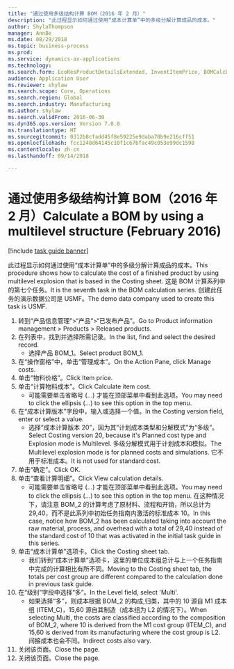 ```yaml
--- 
title: "通过使用多级结构计算 BOM（2016 年 2 月）"
description: "此过程显示如何通过使用“成本计算单”中的多级分解计算成品的成本。"
author: ShylaThompson
manager: AnnBe
ms.date: 08/29/2018
ms.topic: business-process
ms.prod: 
ms.service: dynamics-ax-applications
ms.technology: 
ms.search.form: EcoResProductDetailsExtended, InventItemPrice, BOMCalcDialog, BOMCalcTrans
audience: Application User
ms.reviewer: shylaw
ms.search.scope: Core, Operations
ms.search.region: Global
ms.search.industry: Manufacturing
ms.author: shylaw
ms.search.validFrom: 2016-06-30
ms.dyn365.ops.version: Version 7.0.0
ms.translationtype: HT
ms.sourcegitcommit: 0312b8cfadd45f8e59225e9daba78b9e216cff51
ms.openlocfilehash: fcc1248d64145c10f1c67bfac49c053e99dc1598
ms.contentlocale: zh-cn
ms.lasthandoff: 09/14/2018

---
```

# <a name="calculate-a-bom-by-using-a-multilevel-structure-february-2016"></a><span data-ttu-id="f17c1-103">通过使用多级结构计算 BOM（2016 年 2 月）</span><span class="sxs-lookup"><span data-stu-id="f17c1-103">Calculate a BOM by using a multilevel structure (February 2016)</span></span>

[!include [task guide banner](../../includes/task-guide-banner.md)]

<span data-ttu-id="f17c1-104">此过程显示如何通过使用“成本计算单”中的多级分解计算成品的成本。</span><span class="sxs-lookup"><span data-stu-id="f17c1-104">This procedure shows how to calculate the cost of a finished product by using multilevel explosion that is based in the Costing sheet.</span></span> <span data-ttu-id="f17c1-105">这是 BOM 计算系列中的第七个任务。</span><span class="sxs-lookup"><span data-stu-id="f17c1-105">It is the seventh task in the BOM calculation series.</span></span> <span data-ttu-id="f17c1-106">创建此任务的演示数据公司是 USMF。</span><span class="sxs-lookup"><span data-stu-id="f17c1-106">The demo data company used to create this task is USMF.</span></span>

1. <span data-ttu-id="f17c1-107">转到“产品信息管理”>“产品”>“已发布产品”。</span><span class="sxs-lookup"><span data-stu-id="f17c1-107">Go to Product information management > Products > Released products.</span></span>
2. <span data-ttu-id="f17c1-108">在列表中，找到并选择所需记录。</span><span class="sxs-lookup"><span data-stu-id="f17c1-108">In the list, find and select the desired record.</span></span>
    * <span data-ttu-id="f17c1-109">选择产品 BOM_1。</span><span class="sxs-lookup"><span data-stu-id="f17c1-109">Select product BOM_1.</span></span>  
3. <span data-ttu-id="f17c1-110">在“操作窗格”中，单击“管理成本”。</span><span class="sxs-lookup"><span data-stu-id="f17c1-110">On the Action Pane, click Manage costs.</span></span>
4. <span data-ttu-id="f17c1-111">单击“物料价格”。</span><span class="sxs-lookup"><span data-stu-id="f17c1-111">Click Item price.</span></span>
5. <span data-ttu-id="f17c1-112">单击“计算物料成本”。</span><span class="sxs-lookup"><span data-stu-id="f17c1-112">Click Calculate item cost.</span></span>
    * <span data-ttu-id="f17c1-113">可能需要单击省略号 (...) 才能在顶部菜单中看到此选项。</span><span class="sxs-lookup"><span data-stu-id="f17c1-113">You may need to click the ellipsis (...) to see this option in the top menu.</span></span>  
6. <span data-ttu-id="f17c1-114">在“成本计算版本”字段中，输入或选择一个值。</span><span class="sxs-lookup"><span data-stu-id="f17c1-114">In the Costing version field, enter or select a value.</span></span>
    * <span data-ttu-id="f17c1-115">选择“成本计算版本 20”，因为其“计划成本类型和分解模式”为“多级”。</span><span class="sxs-lookup"><span data-stu-id="f17c1-115">Select Costing version 20, because it's Planned cost type and Explosion mode is Multilevel.</span></span>   <span data-ttu-id="f17c1-116">多级分解模式用于计划成本和模拟。</span><span class="sxs-lookup"><span data-stu-id="f17c1-116">The Multilevel explosion mode is for planned costs and simulations.</span></span> <span data-ttu-id="f17c1-117">它不用于标准成本。</span><span class="sxs-lookup"><span data-stu-id="f17c1-117">It is not used for standard cost.</span></span>  
7. <span data-ttu-id="f17c1-118">单击“确定”。</span><span class="sxs-lookup"><span data-stu-id="f17c1-118">Click OK.</span></span>
8. <span data-ttu-id="f17c1-119">单击“查看计算明细”。</span><span class="sxs-lookup"><span data-stu-id="f17c1-119">Click View calculation details.</span></span>
    * <span data-ttu-id="f17c1-120">可能需要单击省略号 (...) 才能在顶部菜单中看到此选项。</span><span class="sxs-lookup"><span data-stu-id="f17c1-120">You may need to click the ellipsis (...) to see this option in the top menu.</span></span>  <span data-ttu-id="f17c1-121">在这种情况下，请注意 BOM_2 的计算考虑了原材料、流程和开销，所以总计为 29,40，而不是此系列中初始任务指南内激活的标准成本 10。</span><span class="sxs-lookup"><span data-stu-id="f17c1-121">In this case, notice how BOM_2 has been calculated taking into account the raw material, process, and overhead with a total of 29,40 instead of the standard cost of 10 that was activated in the initial task guide in this series.</span></span>  
9. <span data-ttu-id="f17c1-122">单击“成本计算单”选项卡。</span><span class="sxs-lookup"><span data-stu-id="f17c1-122">Click the Costing sheet tab.</span></span>
    * <span data-ttu-id="f17c1-123">我们转到“成本计算单”选项卡，这里的单位成本组总计与上一个任务指南中完成的计算相比有所不同。</span><span class="sxs-lookup"><span data-stu-id="f17c1-123">Moving to the Costing sheet tab, the totals per cost group are different compared to the calculation done in previous task guide.</span></span>  
10. <span data-ttu-id="f17c1-124">在“级别”字段中选择“多”。</span><span class="sxs-lookup"><span data-stu-id="f17c1-124">In the Level field, select 'Multi'.</span></span>
    * <span data-ttu-id="f17c1-125">如果选择“多”，则成本根据 BOM_2 的构成,归类，其中的 10 源自 M1 成本组 (ITEM_C)，15,60 源自其制造（成本组为 L2 的情况下）。</span><span class="sxs-lookup"><span data-stu-id="f17c1-125">When selecting Multi, the costs are classified according to the composition of BOM_2, where 10 is derived from the M1 cost group (ITEM_C), and 15,60 is derived from its manufacturing where the cost group is L2.</span></span> <span data-ttu-id="f17c1-126">间接成本也会不同。</span><span class="sxs-lookup"><span data-stu-id="f17c1-126">Indirect costs also vary.</span></span>  
11. <span data-ttu-id="f17c1-127">关闭该页面。</span><span class="sxs-lookup"><span data-stu-id="f17c1-127">Close the page.</span></span>
12. <span data-ttu-id="f17c1-128">关闭该页面。</span><span class="sxs-lookup"><span data-stu-id="f17c1-128">Close the page.</span></span>


